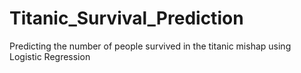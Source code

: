 # Titanic_Survival_Prediction
Predicting the number of people survived in the titanic mishap using Logistic Regression
